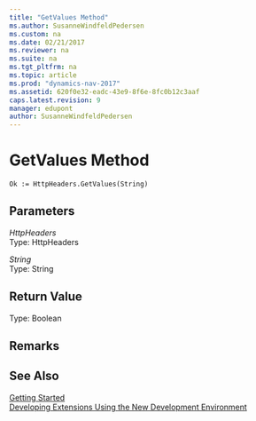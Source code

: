 ```yaml
---
title: "GetValues Method"
ms.author: SusanneWindfeldPedersen
ms.custom: na
ms.date: 02/21/2017
ms.reviewer: na
ms.suite: na
ms.tgt_pltfrm: na
ms.topic: article
ms.prod: "dynamics-nav-2017"
ms.assetid: 620f0e32-eadc-43e9-8f6e-8fc0b12c3aaf
caps.latest.revision: 9
manager: edupont
author: SusanneWindfeldPedersen
---
```


# GetValues Method


```
Ok := HttpHeaders.GetValues(String)
```
## Parameters
*HttpHeaders*  
Type: HttpHeaders

*String*  
Type: String

## Return Value
Type: Boolean

## Remarks

## See Also
[Getting Started](newdev-get-started.md)  
[Developing Extensions Using the New Development Environment](newdev-dev-overview.md)
